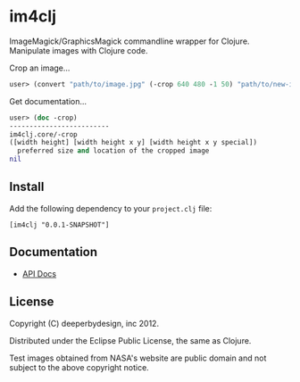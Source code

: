 im4clj
======

ImageMagick/GraphicsMagick commandline wrapper for Clojure. Manipulate images with Clojure code.

Crop an image...

```clojure
user> (convert "path/to/image.jpg" (-crop 640 480 -1 50) "path/to/new-image.jpg")
```
Get documentation...

```clojure
user> (doc -crop)
-------------------------
im4clj.core/-crop
([width height] [width height x y] [width height x y special])
  preferred size and location of the cropped image
nil
```

Install
-------

Add the following dependency to your `project.clj` file:

    [im4clj "0.0.1-SNAPSHOT"]

Documentation
-------------

* [API Docs](http://neatonk.github.com/im4clj)


License
-------

Copyright (C) deeperbydesign, inc 2012.

Distributed under the Eclipse Public License, the same as Clojure.

Test images obtained from NASA's website are public domain and not subject to the above copyright notice.
